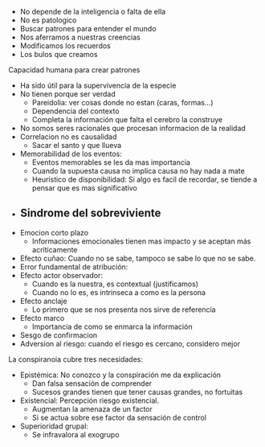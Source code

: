 
- No depende de la inteligencia o falta de ella
- No es patologico
- Buscar patrones para entender el mundo
- Nos aferramos a nuestras creencias
- Modificamos los recuerdos
- Los bulos que creamos

Capacidad humana para crear patrones

- Ha sido útil para la supervivencia de la especie
- No tienen porque ser verdad
	- Pareidolia: ver cosas donde no estan (caras, formas...)
	- Dependencia del contexto
	- Completa la información que falta el cerebro la construye
- No somos seres racionales que procesan informacion de la realidad
- Correlacion no es causalidad
	- Sacar el santo y que llueva
- Memorabilidad de los eventos:
	- Eventos memorables se les da mas importancia
	- Cuando la supuesta causa no implica causa no hay nada a mate
	- Heurístico de disponibilidad: Si algo es facil de recordar, se tiende a pensar que es mas significativo
- Sindrome del sobreviviente
	- 
- Emocion corto plazo
	- Informaciones emocionales tienen mas impacto y se aceptan más acríticamente
- Efecto cuñao: Cuando no se sabe, tampoco se sabe lo que no se sabe.
- Error fundamental de atribución:
- Efecto actor observador:
	- Cuando es la nuestra, es contextual (justificamos)
	- Cuando no lo es, es intrinseca a como es la persona
- Efecto anclaje
	- Lo primero que se nos presenta nos sirve de referencia
- Efecto marco
	- Importancia de como se enmarca la información
- Sesgo de confirmacion
- Adversion al riesgo: cuando el riesgo es cercano, considero mejor 


La conspiranoia cubre tres necesidades:

- Epistémica: No conozco y la conspiración me da explicación
	- Dan falsa sensación de comprender
	- Sucesos grandes tienen que tener causas grandes, no fortuitas
- Existencial: Percepción riesgo existencial.
	- Augmentan la amenaza de un factor
	- Si se actua sobre ese factor da sensación de control
- Superioridad grupal:
	- Se infravalora al exogrupo





